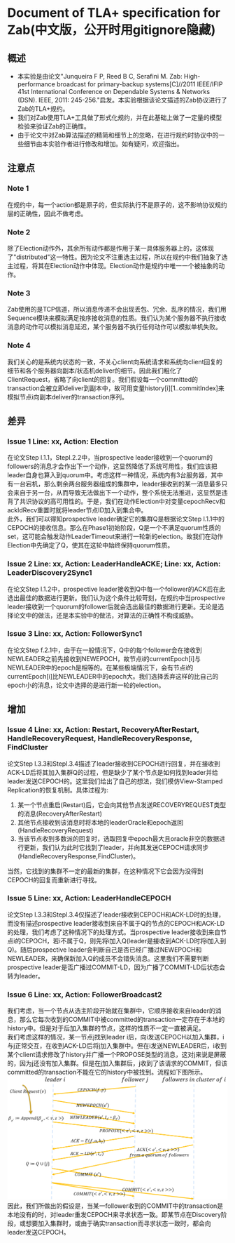 # Document of TLA+ specification for Zab(中文版，公开时用gitignore隐藏)

## 概述
-	本实验是由论文"Junqueira F P, Reed B C, Serafini M. Zab: High-performance broadcast for primary-backup systems[C]//2011 IEEE/IFIP 41st International Conference on Dependable Systems & Networks (DSN). IEEE, 2011: 245-256."启发。本实验根据该论文描述的Zab协议进行了Zab的TLA+规约。
-	我们对Zab使用TLA+工具做了形式化规约，并在此基础上做了一定量的模型检验来验证Zab的正确性。
-	由于论文中对Zab算法描述的精简和细节上的忽略，在进行规约时协议中的一些细节由本实验作者进行修改和增加。如有疑问，欢迎指出。

## 注意点

### Note 1
在规约中，每一个action都是原子的，但实际执行不是原子的，这不影响协议规约层的正确性，因此不做考虑。

### Note 2
除了Election动作外，其余所有动作都是作用于某一具体服务器上的，这体现了"distributed"这一特性。因为论文不注重选主过程，所以在规约中我们抽象了选主过程，将其在Election动作中体现。Election动作是规约中唯一一个被抽象的动作。

### Note 3
Zab使用的是TCP信道，所以消息传递不会出现丢包、冗余、乱序的情况，我们用Sequence模块来模拟满足按序接收消息的性质。我们认为某个服务器不执行接收消息的动作可以模拟消息延迟，某个服务器不执行任何动作可以模拟单机失败。

### Note 4
我们关心的是系统内状态的一致，不关心client向系统请求和系统向client回复的细节和各个服务器向副本/状态机deliver的细节。因此我们粗化了ClientRequest，省略了向client的回复。我们假设每一个committed的transaction会被立即deliver到副本中，故可用变量history[i][1..commitIndex]来模拟节点i向副本deliver的transaction序列。

## 差异

### Issue 1 Line: xx, Action: Election
在论文Step l.1.1，Stepl.2.2中，当prospective leader接收到一个quorum的followers的消息才会作出下一个动作，这显然降低了系统可用性，我们应该把leader自身也算入到quorum中。考虑这样一种情况，系统内有3台服务器，其中有一台宕机，那么剩余两台服务器组成的集群中，leader接收到的某一消息最多只会来自于另一台，从而导致无法做出下一个动作，整个系统无法推进，这显然是违背了共识协议的高可用性的。于是，我们在动作Election中对变量cepochRecv和ackldRecv重置时就将leader节点ID加入到集合中。  
此外，我们可以得知prospective leader确定它的集群Q是根据论文Step l.1.1中的CEPOCH的接收信息。那么在Phase1初始阶段，Q是一个不满足quorum性质的set，这可能会触发动作LeaderTimeout来进行一轮新的election。故我们在动作Election中先确定了Q，使其在这轮中始终保持quorum性质。


### Issue 2 Line: xx, Action: LeaderHandleACKE; Line: xx, Action: LeaderDiscovery2Sync1
在论文Step l.1.2中，prospective leader接收到Q中每一个follower的ACK后在此选出最佳的数据进行更新。我们认为这个条件比较苛刻，在规约中当prospective leader接收到一个quorum的follower后就会选出最佳的数据进行更新。无论是选择论文中的做法，还是本实验中的做法，对算法的正确性不构成威胁。

### Issue 3 Line: xx, Action: FollowerSync1
在论文Step f.2.1中，由于在一般情况下，Q中的每个follower会在接收到NEWLEADER之前先接收到NEWEPOCH，故节点i的currentEpoch[i]与NEWLEADER中的epoch是相等的。在某些极端情况下，会有节点i的currentEpoch[i]比NEWLEADER中的epoch大。我们选择丢弃这样的比自己的epoch小的消息，论文中选择的是进行新一轮的election。


## 增加

### Issue 4 Line: xx, Action: Restart, RecoveryAfterRestart, HandleRecoveryRequest, HandleRecoveryResponse, FindCluster
论文Step l.3.3和Stepl.3.4描述了leader接收到CEPOCH进行回复，并在接收到ACK-LD后将其加入集群Q的过程，但是缺少了某个节点是如何找到leader并给leader发送CEPOCH的。这里我们给出了自己的想法，我们模仿View-Stamped Replication的恢复机制。具体过程为:  
1.	某一个节点重启(Restart)后，它会向其他节点发送RECOVERYREQUEST类型的消息(RecoveryAfterRestart)	  
2.	其他节点接收到该消息时将本地的leaderOracle和epoch返回(HandleRecoveryRequest)  
3.	当该节点收到多数派的回复时，选取回复中epoch最大且oracle非空的数据进行更新，我们认为此时它找到了leader，并向其发送CEPOCH请求同步(HandleRecoveryResponse,FindCluster)。  

当然，它找到的集群不一定的最新的集群，在这种情况下它会因为没得到CEPOCH的回复而重新进行寻找。

### Issue 5 Line: xx, Action: LeaderHandleCEPOCH
论文Step l.3.3和Stepl.3.4仅描述了leader接收到CEPOCH和ACK-LD时的处理，而没有描述prospective leader接收到来自不属于Q的节点的CEPOCH和ACK-LD的处理，我们考虑了这种情况下的处理方式。当prospective leader接收到来自节点i的CEPOCH，若i不属于Q，则先将i加入Q(leader是接收到ACK-LD时将i加入到Q)。随后prospective leader会判断自己是否已经广播过NEWEPOCH和NEWLEADER，来确保新加入Q的成员不会错失消息。这里我们不需要判断prospective leader是否广播过COMMIT-LD，因为广播了COMMIT-LD后状态会转为leader。

### Issue 6 Line: xx, Action: FollowerBroadcast2
我们考虑，当一个节点从选主阶段开始就在集群中，它顺序接收来自leader的消息，那么它每次收到的COMMIT中被committed的transaction一定存在于本地的history中。但是对于后加入集群的节点，这样的性质不一定一直被满足。  
我们考虑这样的情况，某一节点j找到leader i后，向i发送CEPOCH以加入集群，i与j正常交互，在收到ACK-LD后将j加入集群中。但在i发送NEWLEADER后，i收到某个client请求修改了history并广播一个PROPOSE类型的消息，这对j来说是屏蔽的，因为j还没有加入集群。但是在j加入集群后，j收到了该请求的COMMIT，但该committed的transaction不能在它的history中被找到。流程如下图所示。
![pic recovery](picture/pic_recovery.PNG)  
因此，我们所做出的假设是，当某一follower收到的COMMIT中的transaction是本地没有的时，对leader重发CEPOCH来寻求状态一致。即某节点在Discovery阶段，或想要加入集群时，或由于确实transaction而寻求状态一致时，都会向leader发送CEPOCH。